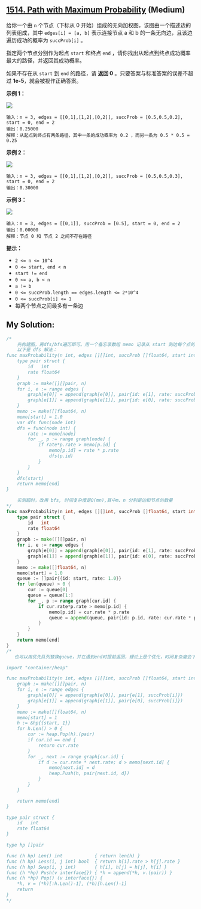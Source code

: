 ## [1514. Path with Maximum Probability](https://leetcode.cn/problems/path-with-maximum-probability) (Medium)

给你一个由 `n` 个节点（下标从 0 开始）组成的无向加权图，该图由一个描述边的列表组成，其中 `edges[i] = [a, b]` 表示连接节点 a 和 b 的一条无向边，且该边遍历成功的概率为 `succProb[i]` 。

指定两个节点分别作为起点 `start` 和终点 `end` ，请你找出从起点到终点成功概率最大的路径，并返回其成功概率。

如果不存在从 `start` 到 `end` 的路径，请 **返回 0** 。只要答案与标准答案的误差不超过 **1e-5**，就会被视作正确答案。

**示例 1：**

**![](https://assets.leetcode-cn.com/aliyun-lc-upload/uploads/2020/07/12/1558_ex1.png)**

```
输入：n = 3, edges = [[0,1],[1,2],[0,2]], succProb = [0.5,0.5,0.2], start = 0, end = 2
输出：0.25000
解释：从起点到终点有两条路径，其中一条的成功概率为 0.2 ，而另一条为 0.5 * 0.5 = 0.25

```

**示例 2：**

**![](https://assets.leetcode-cn.com/aliyun-lc-upload/uploads/2020/07/12/1558_ex2.png)**

```
输入：n = 3, edges = [[0,1],[1,2],[0,2]], succProb = [0.5,0.5,0.3], start = 0, end = 2
输出：0.30000

```

**示例 3：**

**![](https://assets.leetcode-cn.com/aliyun-lc-upload/uploads/2020/07/12/1558_ex3.png)**

```
输入：n = 3, edges = [[0,1]], succProb = [0.5], start = 0, end = 2
输出：0.00000
解释：节点 0 和 节点 2 之间不存在路径

```

**提示：**

- `2 <= n <= 10^4`
- `0 <= start, end < n`
- `start != end`
- `0 <= a, b < n`
- `a != b`
- `0 <= succProb.length == edges.length <= 2*10^4`
- `0 <= succProb[i] <= 1`
- 每两个节点之间最多有一条边

## My Solution:

```go
/*
    先构建图，再dfs/bfs遍历即可。用一个备忘录数组 memo 记录从 start 到达每个点的最大概率，最后返回 memo[end] 即可
    以下是 dfs 解法：
func maxProbability(n int, edges [][]int, succProb []float64, start int, end int) float64 {
	type pair struct {
		id   int
		rate float64
	}
	graph := make([][]pair, n)
	for i, e := range edges {
		graph[e[0]] = append(graph[e[0]], pair{id: e[1], rate: succProb[i]})
		graph[e[1]] = append(graph[e[1]], pair{id: e[0], rate: succProb[i]})
	}
	memo := make([]float64, n)
	memo[start] = 1.0
	var dfs func(node int)
	dfs = func(node int) {
		rate := memo[node]
		for _, p := range graph[node] {
			if rate*p.rate > memo[p.id] {
				memo[p.id] = rate * p.rate
				dfs(p.id)
			}
		}
	}
	dfs(start)
	return memo[end]
}

    实测超时，改用 bfs, 时间复杂度是O(mn),其中m、n 分别是边和节点的数量
*/
func maxProbability(n int, edges [][]int, succProb []float64, start int, end int) float64 {
	type pair struct {
		id   int
		rate float64
	}
	graph := make([][]pair, n)
	for i, e := range edges {
		graph[e[0]] = append(graph[e[0]], pair{id: e[1], rate: succProb[i]})
		graph[e[1]] = append(graph[e[1]], pair{id: e[0], rate: succProb[i]})
	}
	memo := make([]float64, n)
	memo[start] = 1.0
	queue := []pair{{id: start, rate: 1.0}}
	for len(queue) > 0 {
		cur := queue[0]
		queue = queue[1:]
		for _, p := range graph[cur.id] {
			if cur.rate*p.rate > memo[p.id] {
				memo[p.id] = cur.rate * p.rate
				queue = append(queue, pair{id: p.id, rate: cur.rate * p.rate})
			}
		}
	}
	return memo[end]
}
/*
   也可以用优先队列替换queue，并在遇到end时提前返回，理论上是个优化，时间复杂度会下降到O(m*log(mn))实测效果不明显

import "container/heap"

func maxProbability(n int, edges [][]int, succProb []float64, start int, end int) float64 {
	graph := make([][]pair, n)
	for i, e := range edges {
		graph[e[0]] = append(graph[e[0]], pair{e[1], succProb[i]})
		graph[e[1]] = append(graph[e[1]], pair{e[0], succProb[i]})
	}
	memo := make([]float64, n)
	memo[start] = 1
	h := &hp{{start, 1}}
	for h.Len() > 0 {
		cur := heap.Pop(h).(pair)
		if cur.id == end { 
			return cur.rate
		}
		for _, next := range graph[cur.id] {
			if d := cur.rate * next.rate; d > memo[next.id] {
				memo[next.id] = d
				heap.Push(h, pair{next.id, d})
			}
		}
	}

	return memo[end]
}

type pair struct {
	id   int
	rate float64
}

type hp []pair

func (h hp) Len() int            { return len(h) }
func (h hp) Less(i, j int) bool  { return h[i].rate > h[j].rate }
func (h hp) Swap(i, j int)       { h[i], h[j] = h[j], h[i] }
func (h *hp) Push(v interface{}) { *h = append(*h, v.(pair)) }
func (h *hp) Pop() (v interface{}) {
	*h, v = (*h)[:h.Len()-1], (*h)[h.Len()-1]
	return
}
*/
```
